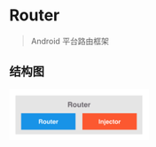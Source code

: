 # Router

> Android 平台路由框架

## 结构图

<div align="left">
	<img src="/picture/Router.png" width = "50%" height="50%" alt="Router" align=center />
</div>

